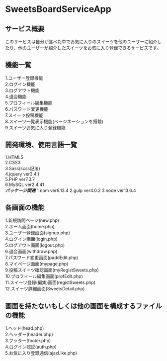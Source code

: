 # SweetsBoardServiceApp

## サービス概要
  このサービスは自分が食べた中でお気に入りのスイーツを他のユーザーに紹介したり、他のユーザーが紹介したスイーツをお気に入り登録できるサービスです。
  
## 機能一覧
 1.ユーザー登録機能<br>
 2.ログイン機能<br>
 3.ログアウト機能<br>
 4.退会機能<br>
 5.プロフィール編集機能<br>
 6.パスワード変更機能<br>
 7.スイーツ投稿機能<br>
 8.スイーツ一覧表示機能(ページネーションを搭載)<br>
 9.スイーツお気に入り登録機能<br>
  
## 開発環境、使用言語一覧
 1.HTML5<br>
 2.CSS3<br>
 3.Sass(scss記法)<br>
 4.jquery ver3.4.1<br>
 5.PHP ver7.3.7<br>
 6.MySQL ver2.4.41<br>
 ***パッケージ関連***
 1.npm ver6.13.4
 2.gulp ver4.0.2
 3.node ver13.6.4
 

## 各画面の機能
 1.新規訪問ページ(new.php)<br>
 2.ホーム画面(home.php)<br>
 3.ユーザー登録画面(signup.php)<br>
 4.ログイン画面(login.php)<br>
 5.ログアウト画面(logout.php)<br>
 6.退会画面(withdraw.php)<br>
 7.パスワード変更画面(paddEdit.php)<br>
 8.マイページ画面(mypage.php)<br>
 9.投稿スイーツ確認画面(myRegistSweets.php)<br>
 10.プロフィール編集画面(profEdit.php)<br>
 11.スイーツ登録(編集)画面(registSweets.php)<br>
 12.スイーツ詳細画面(SweetsDetail.php)<br>

## 画面を持たないもしくは他の画面を構成するファイルの機能
 1.ヘッド(head.php)<br>
 2.ヘッダー(header.php)<br>
 3.フッター(footer.php)<br>
 4.ログイン認証(auth.php)<br>
 5.お気に入り登録通信(ajaxLike.php)<br>
 
 
  
  
